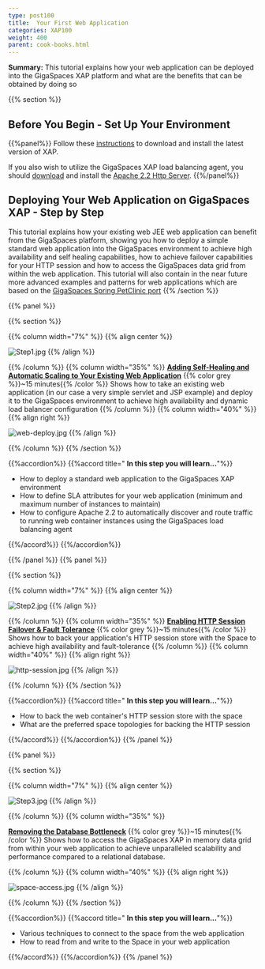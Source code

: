 ```yaml
---
type: post100
title:  Your First Web Application
categories: XAP100
weight: 400
parent: cook-books.html
---
```






**Summary:**  This tutorial explains how your web application can be deployed into the GigaSpaces XAP platform and what are the benefits that can be obtained by doing so



{{% section %}}

## Before You Begin - Set Up Your Environment

{{%panel%}}
Follow these [instructions](./installation-guide.html#java-installation) to download and install the latest version of XAP.

If you also wish to utilize the GigaSpaces XAP load balancing agent, you should [download](http://httpd.apache.org/download.cgi) and install the [Apache 2.2 Http Server](http://httpd.apache.org/).
{{%/panel%}}

## Deploying Your Web Application on GigaSpaces XAP - Step by Step

This tutorial explains how your existing web JEE web application can benefit from the GigaSpaces platform, showing you how to deploy a simple standard web application into the GigaSpaces environment to achieve high availability and self healing capabilities, how to achieve failover capabilities for your HTTP session and how to access the GigaSpaces data grid from within the web application.
This tutorial will also contain in the near future more advanced examples and patterns for web applications which are based on the [GigaSpaces Spring PetClinic port](http://www.openspaces.org/display/DAE/GigaSpaces+PetClinic)
{{% /section %}}

{{% panel   %}}

{{% section %}}


{{% column width="7%" %}}
{{% align center %}}

![Step1.jpg](/attachment_files/Step1.jpg)
{{% /align %}}

{{% /column %}}
{{% column width="35%" %}}
[**Adding Self-Healing and Automatic Scaling to Your Existing Web Application**](./step-1-deploying-your-web-application-to-the-gigaspaces-environment.html)
{{% color grey %}}~15 minutes{{% /color %}}
Shows how to take an existing web application (in our case a very simple servlet and JSP example) and deploy it to the GigaSpaces environment to achieve high availability and dynamic load balancer configuration
{{% /column %}}
{{% column width="40%" %}}
{{% align right %}}

![web-deploy.jpg](/attachment_files/web-deploy.jpg)
{{% /align %}}

{{% /column %}}
{{% /section %}}

{{%accordion%}}
{{%accord title="  **In this step you will learn...**"%}}

- How to deploy a standard web application to the GigaSpaces XAP environment
- How to define SLA attributes for your web application (minimum and maximum number of instances to maintain)
- How to configure Apache 2.2 to automatically discover and route traffic to running web container instances using the GigaSpaces load balancing agent

{{%/accord%}}
{{%/accordion%}}

{{% /panel %}}
{{% panel   %}}

{{% section %}}


{{% column width="7%" %}}
{{% align center %}}

![Step2.jpg](/attachment_files/Step2.jpg)
{{% /align %}}

{{% /column %}}
{{% column width="35%" %}}
[**Enabling HTTP Session Failover & Fault Tolerance**](./step-2-enabling-http-session-failover-and-fault-tolerance.html)
{{% color grey %}}~15 minutes{{% /color %}}
Shows how to back your application's HTTP session store with the Space to achieve high availability and fault-tolerance
{{% /column %}}
{{% column width="40%" %}}
{{% align right %}}

![http-session.jpg](/attachment_files/http-session.jpg)
{{% /align %}}

{{% /column %}}
{{% /section %}}

{{%accordion%}}
{{%accord title="  **In this step you will learn...**"%}}

- How to back the web container's HTTP session store with the space
- What are the preferred space topologies for backing the HTTP session

{{%/accord%}}
{{%/accordion%}}
{{% /panel %}}

{{% panel   %}}

{{% section %}}


{{% column width="7%" %}}
{{% align center %}}

![Step3.jpg](/attachment_files/Step3.jpg)
{{% /align %}}

{{% /column %}}
{{% column width="35%" %}}

[**Removing the Database Bottleneck**](./step-3-scaling-the-data-access-layer.html)
{{% color grey %}}~15 minutes{{% /color %}}
Shows how to access the GigaSpaces XAP in memory data grid from within your web application to achieve unparalleled scalability and performance compared to a relational database.

{{% /column %}}
{{% column width="40%" %}}
{{% align right %}}

![space-access.jpg](/attachment_files/space-access.jpg)
{{% /align %}}

{{% /column %}}
{{% /section %}}

{{%accordion%}}
{{%accord title="  **In this step you will learn...**"%}}

- Various techniques to connect to the space from the web application
- How to read from and write to the Space in your web application

{{%/accord%}}
{{%/accordion%}}
{{% /panel %}}

